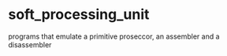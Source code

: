 # soft_processing_unit
 programs that emulate a primitive proseccor, an assembler and a disassembler

